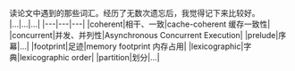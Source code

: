 读论文中遇到的那些词汇。经历了无数次遗忘后，我觉得记下来比较好。 
|...|...|...|
|---|---|---|
|coherent|相干、一致|cache-coherent 缓存一致性| 
|concurrent|并发、并列性|Asynchronous Concurrent Execution|
|prelude|序幕|...|
|footprint|足迹|memory footprint 内存占用|
|lexicographic|字典|lexicographic order|
|partition|划分|...|